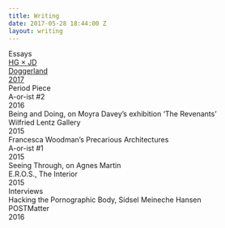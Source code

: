 ```yaml
---
title: Writing
date: 2017-05-28 18:44:00 Z
layout: writing
---
```


<div class="sw-row">
	<div class="sw-heading">Essays</div>
</div>
<div class="sw-row">
	<a href="#">
	<div class="sw-title">HG &times; JD</div>
	<div class="sw-publication">Doggerland</div>
	<div class="sw-year">2017</div>
	</a>
</div>
<div class="sw-row">
	<div class="sw-title">Period Piece</div>
	<div class="sw-publication">A-or-ist #2</div>
	<div class="sw-year">2016</div>
</div>
<div class="sw-row">
	<div class="sw-title">Being and Doing, on Moyra Davey’s exhibition ‘The Revenants’</div>
	<div class="sw-publication">Wilfried Lentz Gallery</div>
	<div class="sw-year">2015</div>
</div>
<div class="sw-row">
	<div class="sw-title">Francesca Woodman’s Precarious Architectures</div>
	<div class="sw-publication">A-or-ist #1</div>
	<div class="sw-year">2015</div>
</div>
<div class="sw-row">
	<div class="sw-title">Seeing Through, on Agnes Martin</div>
	<div class="sw-publication">E.R.O.S., The Interior</div>
	<div class="sw-year">2015</div>
</div>
<div class="sw-row">
<div class="sw-heading">Interviews</div>
</div>
<div class="sw-row">
	<div class="sw-title">Hacking the Pornographic Body, Sidsel Meineche Hansen
	</div>
	<div class="sw-publication">POSTMatter</div>
	<div class="sw-year">2016</div>
</div>